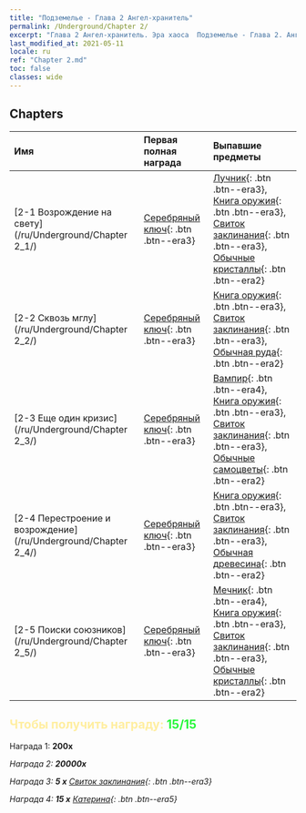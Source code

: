 ```yaml
---
title: "Подземелье - Глава 2 Ангел-хранитель"
permalink: /Underground/Chapter 2/
excerpt: "Глава 2 Ангел-хранитель. Эра хаоса  Подземелье - Глава 2. Ангел-хранитель"
last_modified_at: 2021-05-11
locale: ru
ref: "Chapter 2.md"
toc: false
classes: wide
---
```


## Chapters

  | Имя |  Первая полная награда | Выпавшие предметы |
  |:------------|:------------|:------------| 
  | [2-1 Возрождение на свету](/ru/Underground/Chapter 2_1/) | [Серебряный ключ](/ItemsRU/con_693/){: .btn .btn--era3} | [Лучник](/ItemsRU/unt_191/){: .btn .btn--era3}, [Книга оружия](/ItemsRU/mat_18/){: .btn .btn--era3}, [Свиток заклинания](/ItemsRU/con_694/){: .btn .btn--era3}, [Обычные кристаллы](/ItemsRU/mat_11/){: .btn .btn--era2} |
  | [2-2 Сквозь мглу](/ru/Underground/Chapter 2_2/) | [Серебряный ключ](/ItemsRU/con_693/){: .btn .btn--era3} | [Книга оружия](/ItemsRU/mat_18/){: .btn .btn--era3}, [Свиток заклинания](/ItemsRU/con_694/){: .btn .btn--era3}, [Обычная руда](/ItemsRU/mat_6/){: .btn .btn--era2} |
  | [2-3 Еще один кризис](/ru/Underground/Chapter 2_3/) | [Серебряный ключ](/ItemsRU/con_693/){: .btn .btn--era3} | [Вампир](/ItemsRU/unt_211/){: .btn .btn--era4}, [Книга оружия](/ItemsRU/mat_18/){: .btn .btn--era3}, [Свиток заклинания](/ItemsRU/con_694/){: .btn .btn--era3}, [Обычные самоцветы](/ItemsRU/mat_10/){: .btn .btn--era2} |
  | [2-4 Перестроение и возрождение](/ru/Underground/Chapter 2_4/) | [Серебряный ключ](/ItemsRU/con_693/){: .btn .btn--era3} | [Книга оружия](/ItemsRU/mat_18/){: .btn .btn--era3}, [Свиток заклинания](/ItemsRU/con_694/){: .btn .btn--era3}, [Обычная древесина](/ItemsRU/mat_7/){: .btn .btn--era2} |
  | [2-5 Поиски союзников](/ru/Underground/Chapter 2_5/) | [Серебряный ключ](/ItemsRU/con_693/){: .btn .btn--era3} | [Мечник](/ItemsRU/unt_193/){: .btn .btn--era4}, [Книга оружия](/ItemsRU/mat_18/){: .btn .btn--era3}, [Свиток заклинания](/ItemsRU/con_694/){: .btn .btn--era3}, [Обычные кристаллы](/ItemsRU/mat_11/){: .btn .btn--era2} |


## <span style="color: #ffeea0">Чтобы получить награду: </span><span style="color: #27f73a">15/15</span>

 Награда 1:  **200x** <i class="fas fa-gem"/>

 Награда 2:  **20000x** <i class="fas fa-coins"/>

 Награда 3: **5 x** [Свиток заклинания](/ItemsRU/con_694/){: .btn .btn--era3}

 Награда 4: **15 x** [Катерина](/ItemsRU/her_361/){: .btn .btn--era5}

